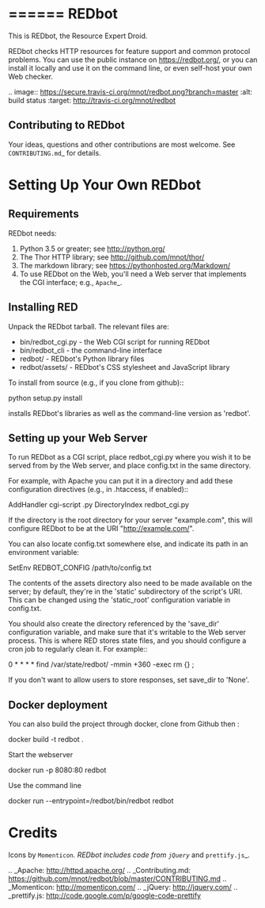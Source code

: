 ======
REDbot
======

This is REDbot, the Resource Expert Droid.

REDbot checks HTTP resources for feature support and common protocol problems.
You can use the public instance on <https://redbot.org/>, or you can install it
locally and use it on the command line, or even self-host your own Web checker.

.. image:: https://secure.travis-ci.org/mnot/redbot.png?branch=master
   :alt: build status
   :target: http://travis-ci.org/mnot/redbot


Contributing to REDbot
----------------------

Your ideas, questions and other contributions are most welcome. See
`CONTRIBUTING.md`_ for details.


Setting Up Your Own REDbot
==========================

Requirements
------------

REDbot needs:

1. Python 3.5 or greater; see <http://python.org/>
2. The Thor HTTP library; see <http://github.com/mnot/thor/>
3. The markdown library; see <https://pythonhosted.org/Markdown/>
4. To use REDbot on the Web, you'll need a Web server that implements the CGI interface; e.g., `Apache`_.


Installing RED
--------------

Unpack the REDbot tarball. The relevant files are:

- bin/redbot_cgi.py - the Web CGI script for running REDbot
- bin/redbot_cli - the command-line interface
- redbot/ - REDbot's Python library files
- redbot/assets/ - REDbot's CSS stylesheet and JavaScript library

To install from source (e.g., if you clone from github)::

  python setup.py install

installs REDbot's libraries as well as the command-line version as 'redbot'.

Setting up your Web Server
--------------------------

To run REDbot as a CGI script, place redbot_cgi.py where you wish it to be served from
by the Web server, and place config.txt in the same directory.

For example, with Apache you can put it in a directory and
add these configuration directives (e.g., in .htaccess, if enabled)::

  AddHandler cgi-script .py
  DirectoryIndex redbot_cgi.py

If the directory is the root directory for your server "example.com",
this will configure REDbot to be at the URI "http://example.com/".

You can also locate config.txt somewhere else, and indicate its path in an
environment variable:

  SetEnv REDBOT_CONFIG /path/to/config.txt

The contents of the assets directory also need to be made available on the
server; by default, they're in the 'static' subdirectory of the script's URI.
This can be changed using the 'static_root' configuration variable in
config.txt.

You should also create the directory referenced by the 'save_dir'
configuration variable, and make sure that it's writable to the
Web server process. This is where RED stores state files, and you should
configure a cron job to regularly clean it. For example::

  0 * * * * find /var/state/redbot/ -mmin +360 -exec rm {} \;

If you don't want to allow users to store responses, set save_dir to 'None'.


Docker deployment
-----------------

You can also build the project through docker, clone from Github then :

  docker build -t redbot .

Start the webserver

   docker run -p 8080:80 redbot

Use the command line

  docker run --entrypoint=/redbot/bin/redbot redbot <url>




Credits
=======

Icons by `Momenticon`_. REDbot includes code from `jQuery`_ and `prettify.js`_.


.. _Apache: http://httpd.apache.org/
.. _Contributing.md: https://github.com/mnot/redbot/blob/master/CONTRIBUTING.md
.. _Momenticon: http://momenticon.com/
.. _jQuery: http://jquery.com/
.. _prettify.js: http://code.google.com/p/google-code-prettify
